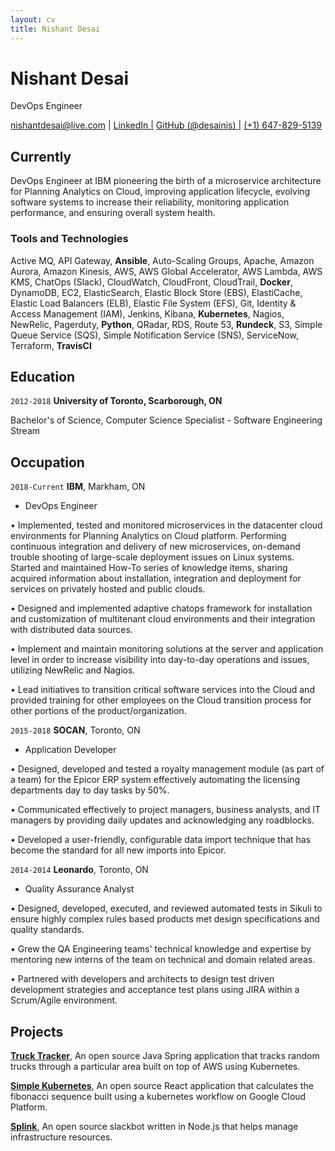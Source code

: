 ```yaml
---
layout: cv
title: Nishant Desai
---
```

# Nishant Desai
DevOps Engineer

<div id="webaddress">
  <a href="nishantdesai@live.com">nishantdesai@live.com</a>
| <a href="https://www.linkedin.com/in/nishant-desai/">LinkedIn |</a>
  <a href="https://github.com/desainis">GitHub (@desainis) |</a>
  <a href="">(+1) 647-829-5139</a>
</div>


## Currently

DevOps Engineer at IBM pioneering the birth of a microservice architecture for Planning Analytics on Cloud, improving application lifecycle, evolving software systems to increase their reliability, monitoring application performance, and ensuring overall system health. 

### Tools and Technologies

Active MQ, API Gateway, **Ansible**, Auto-Scaling Groups, Apache, Amazon Aurora, Amazon Kinesis, AWS, AWS Global Accelerator, AWS Lambda, AWS KMS, ChatOps (Slack), CloudWatch, CloudFront, CloudTrail, **Docker**, DynamoDB, EC2, ElasticSearch, Elastic Block Store (EBS), ElastiCache, Elastic Load Balancers (ELB), Elastic File System (EFS), Git, Identity & Access Management (IAM), Jenkins, Kibana, **Kubernetes**, Nagios, NewRelic, Pagerduty, **Python**, QRadar, RDS, Route 53, **Rundeck**, S3, Simple Queue Service (SQS), Simple Notification Service (SNS), ServiceNow, Terraform, **TravisCI**


## Education

`2012-2018`
__University of Toronto, Scarborough, ON__

Bachelor's of Science, Computer Science Specialist - Software Engineering Stream

## Occupation

`2018-Current`
__IBM__, Markham, ON

- DevOps Engineer

• Implemented, tested and monitored microservices in the datacenter cloud environments for Planning Analytics on Cloud platform. Performing continuous integration and delivery of new microservices, on-demand trouble shooting of large-scale deployment issues on Linux systems. Started and maintained How-To series of knowledge items, sharing acquired information about installation, integration and deployment for services on privately hosted and public clouds.

• Designed and implemented adaptive chatops framework for installation and customization of multitenant cloud environments and their integration with distributed data sources.

• Implement and maintain monitoring solutions at the server and application level in order to increase visibility into day-to-day operations and issues, utilizing NewRelic and Nagios. 

• Lead initiatives to transition critical software services into the Cloud and provided training for other employees on the Cloud transition process for other portions of the product/organization.

`2015-2018`
__SOCAN__, Toronto, ON

- Application Developer

• Designed, developed and tested a royalty management module (as part of a team) for the Epicor ERP system effectively automating the licensing departments day to day tasks by 50%.

• Communicated effectively to project managers, business analysts, and IT managers by providing daily updates and acknowledging any roadblocks.

• Developed a user-friendly, configurable data import technique that has become the standard for all new imports into Epicor.

`2014-2014`
__Leonardo__, Toronto, ON

- Quality Assurance Analyst

• Designed, developed, executed, and reviewed automated tests in Sikuli to ensure highly complex rules based products met design specifications and quality standards.

• Grew the QA Engineering teams' technical knowledge and expertise by mentoring new interns of the team on technical and domain related areas. 

• Partnered with developers and architects to design test driven development strategies and acceptance test plans using JIRA within a Scrum/Agile environment.

## Projects
[__Truck Tracker__](https://github.com/desainis/truck-tracker), An open source Java Spring application that tracks random trucks through a particular area built on top of AWS using Kubernetes. 

[__Simple Kubernetes__](https://github.com/desainis/simplek8s), An open source React application that calculates the fibonacci sequence built using a kubernetes workflow on Google Cloud Platform.

[__Splink__](https://github.com/desainis/splink), An open source slackbot written in Node.js that helps manage infrastructure resources.